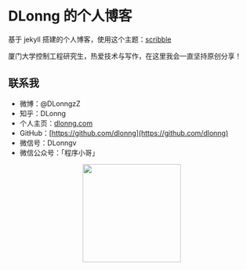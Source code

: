 # DLonng 的个人博客

基于 jekyll 搭建的个人博客，使用这个主题：[scribble](https://github.com/muan/scribble)

厦门大学控制工程研究生，热爱技术与写作，在这里我会一直坚持原创分享！

## 联系我
- 微博：@DLonngzZ
- 知乎：DLonng
- 个人主页：[dlonng.com](http://dlonng.com)
- GitHub：[https://github.com/dlonng](https://github.com/dlonng)
- 微信号：DLonngv
- 微信公众号：「程序小哥」

<div  align="center">
<img src="http://dlonng.com/images/wechart.jpg" width = "200" height = "200"/>

